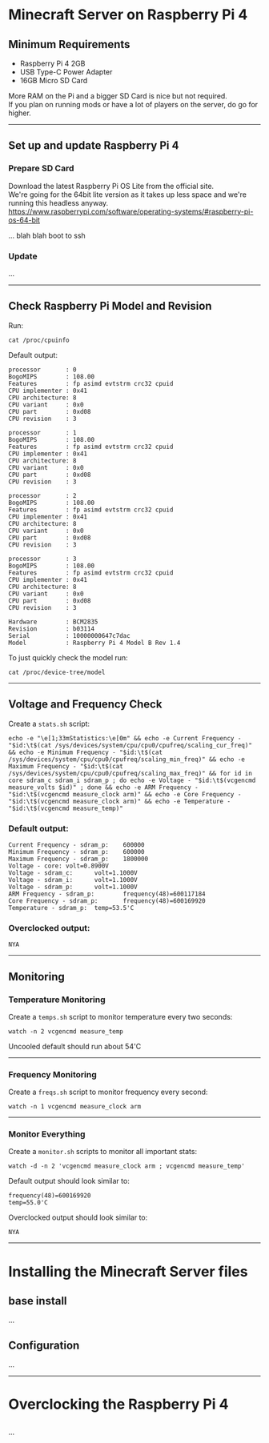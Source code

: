 # Minecraft Server on Raspberry Pi 4

## Minimum Requirements
- Raspberry Pi 4 2GB
- USB Type-C Power Adapter
- 16GB Micro SD Card

More RAM on the Pi and a bigger SD Card is nice but not required.  
If you plan on running mods or have a lot of players on the server, do go for higher.

---

## Set up and update Raspberry Pi 4

### Prepare SD Card

Download the latest Raspberry Pi OS Lite from the official site.  
We're going for the 64bit lite version as it takes up less space and we're running this headless anyway.  
https://www.raspberrypi.com/software/operating-systems/#raspberry-pi-os-64-bit  

... blah blah boot to ssh

### Update

...

---

## Check Raspberry Pi Model and Revision

Run:  
```
cat /proc/cpuinfo
```

Default output:  
```
processor       : 0
BogoMIPS        : 108.00
Features        : fp asimd evtstrm crc32 cpuid
CPU implementer : 0x41
CPU architecture: 8
CPU variant     : 0x0
CPU part        : 0xd08
CPU revision    : 3

processor       : 1
BogoMIPS        : 108.00
Features        : fp asimd evtstrm crc32 cpuid
CPU implementer : 0x41
CPU architecture: 8
CPU variant     : 0x0
CPU part        : 0xd08
CPU revision    : 3

processor       : 2
BogoMIPS        : 108.00
Features        : fp asimd evtstrm crc32 cpuid
CPU implementer : 0x41
CPU architecture: 8
CPU variant     : 0x0
CPU part        : 0xd08
CPU revision    : 3

processor       : 3
BogoMIPS        : 108.00
Features        : fp asimd evtstrm crc32 cpuid
CPU implementer : 0x41
CPU architecture: 8
CPU variant     : 0x0
CPU part        : 0xd08
CPU revision    : 3

Hardware        : BCM2835
Revision        : b03114
Serial          : 10000000647c7dac
Model           : Raspberry Pi 4 Model B Rev 1.4
```

To just quickly check the model run:  
```
cat /proc/device-tree/model
```

---

## Voltage and Frequency Check

Create a `stats.sh` script:
```
echo -e "\e[1;33mStatistics:\e[0m" && echo -e Current Frequency - "$id:\t$(cat /sys/devices/system/cpu/cpu0/cpufreq/scaling_cur_freq)" && echo -e Minimum Frequency - "$id:\t$(cat /sys/devices/system/cpu/cpu0/cpufreq/scaling_min_freq)" && echo -e Maximum Frequency - "$id:\t$(cat /sys/devices/system/cpu/cpu0/cpufreq/scaling_max_freq)" && for id in core sdram_c sdram_i sdram_p ; do echo -e Voltage - "$id:\t$(vcgencmd measure_volts $id)" ; done && echo -e ARM Frequency - "$id:\t$(vcgencmd measure_clock arm)" && echo -e Core Frequency - "$id:\t$(vcgencmd measure_clock arm)" && echo -e Temperature - "$id:\t$(vcgencmd measure_temp)"
```

### Default output:

```
Current Frequency - sdram_p:    600000
Minimum Frequency - sdram_p:    600000
Maximum Frequency - sdram_p:    1800000
Voltage - core: volt=0.8900V
Voltage - sdram_c:      volt=1.1000V
Voltage - sdram_i:      volt=1.1000V
Voltage - sdram_p:      volt=1.1000V
ARM Frequency - sdram_p:        frequency(48)=600117184
Core Frequency - sdram_p:       frequency(48)=600169920
Temperature - sdram_p:  temp=53.5'C
```

### Overclocked output:  

```
NYA
```

---

## Monitoring

### Temperature Monitoring

Create a `temps.sh` script to monitor temperature every two seconds:  
```
watch -n 2 vcgencmd measure_temp
```

Uncooled default should run about 54'C

---

### Frequency Monitoring

Create a `freqs.sh` script to monitor frequency every second:  
```
watch -n 1 vcgencmd measure_clock arm
```

---

### Monitor Everything

Create a `monitor.sh` scripts to monitor all important stats:  
```
watch -d -n 2 'vcgencmd measure_clock arm ; vcgencmd measure_temp'
```

Default output should look similar to:  
```
frequency(48)=600169920
temp=55.0'C
```

Overclocked output should look similar to:  
```
NYA
```

---

# Installing the Minecraft Server files

## base install

...

## Configuration

...

---

# Overclocking the Raspberry Pi 4

##

...
